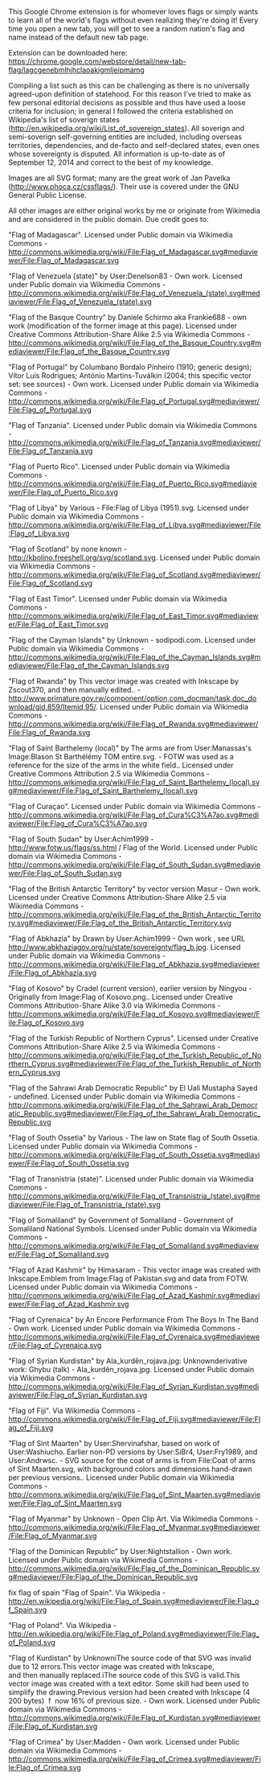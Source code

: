 This Google Chrome extension is for whomever loves flags or simply wants to learn all of the world's flags without even realizing they're doing it! Every time you open a new tab, you will get to see a random nation's flag and name instead of the default new tab page.

Extension can be downloaded here: https://chrome.google.com/webstore/detail/new-tab-flag/lagcgenebmlhjhclaoakigmljeipmamg

Compiling a list such as this can be challenging as there is no universally agreed-upon definition of statehood. For this reason I've tried to make as few personal editorial decisions as possible and thus have used a loose criteria for inclusion; in general I followed the criteria established on Wikipedia's list of soverign states (http://en.wikipedia.org/wiki/List_of_sovereign_states). All soverign and semi-soverign self-governing entities are included, including overseas territories, dependencies, and de-facto and self-declared states, even ones whose sovereignty is disputed. All information is up-to-date as of September 12, 2014 and correct to the best of my knowledge.

Images are all SVG format; many are the great work of Jan Pavelka (http://www.phoca.cz/cssflags/). Their use is covered under the GNU General Public License.

All other images are either original works by me or originate from Wikimedia and are considered in the public domain. Due credit goes to:

"Flag of Madagascar". Licensed under Public domain via Wikimedia Commons - http://commons.wikimedia.org/wiki/File:Flag_of_Madagascar.svg#mediaviewer/File:Flag_of_Madagascar.svg

"Flag of Venezuela (state)" by User:Denelson83 - Own work. Licensed under Public domain via Wikimedia Commons - http://commons.wikimedia.org/wiki/File:Flag_of_Venezuela_(state).svg#mediaviewer/File:Flag_of_Venezuela_(state).svg

"Flag of the Basque Country" by Daniele Schirmo aka Frankie688 - own work (modification of the former image at this page). Licensed under Creative Commons Attribution-Share Alike 2.5 via Wikimedia Commons - http://commons.wikimedia.org/wiki/File:Flag_of_the_Basque_Country.svg#mediaviewer/File:Flag_of_the_Basque_Country.svg

"Flag of Portugal" by Columbano Bordalo Pinheiro (1910; generic design); Vítor Luís Rodrigues; António Martins-Tuválkin (2004; this specific vector set: see sources) - Own work. Licensed under Public domain via Wikimedia Commons - http://commons.wikimedia.org/wiki/File:Flag_of_Portugal.svg#mediaviewer/File:Flag_of_Portugal.svg

"Flag of Tanzania". Licensed under Public domain via Wikimedia Commons - http://commons.wikimedia.org/wiki/File:Flag_of_Tanzania.svg#mediaviewer/File:Flag_of_Tanzania.svg

"Flag of Puerto Rico". Licensed under Public domain via Wikimedia Commons - http://commons.wikimedia.org/wiki/File:Flag_of_Puerto_Rico.svg#mediaviewer/File:Flag_of_Puerto_Rico.svg

"Flag of Libya" by Various - File:Flag of Libya (1951).svg. Licensed under Public domain via Wikimedia Commons - http://commons.wikimedia.org/wiki/File:Flag_of_Libya.svg#mediaviewer/File:Flag_of_Libya.svg

"Flag of Scotland" by none known - http://kbolino.freeshell.org/svg/scotland.svg. Licensed under Public domain via Wikimedia Commons - http://commons.wikimedia.org/wiki/File:Flag_of_Scotland.svg#mediaviewer/File:Flag_of_Scotland.svg

"Flag of East Timor". Licensed under Public domain via Wikimedia Commons - http://commons.wikimedia.org/wiki/File:Flag_of_East_Timor.svg#mediaviewer/File:Flag_of_East_Timor.svg

"Flag of the Cayman Islands" by Unknown - sodipodi.com. Licensed under Public domain via Wikimedia Commons - http://commons.wikimedia.org/wiki/File:Flag_of_the_Cayman_Islands.svg#mediaviewer/File:Flag_of_the_Cayman_Islands.svg

"Flag of Rwanda" by This vector image was created with Inkscape by Zscout370, and then manually edited.. - http://www.primature.gov.rw/component/option,com_docman/task,doc_download/gid,859/Itemid,95/. Licensed under Public domain via Wikimedia Commons - http://commons.wikimedia.org/wiki/File:Flag_of_Rwanda.svg#mediaviewer/File:Flag_of_Rwanda.svg

"Flag of Saint Barthelemy (local)" by The arms are from User:Manassas's Image:Blason St Barthélémy TOM entire.svg. - FOTW was used as a reference for the size of the arms in the white field.. Licensed under Creative Commons Attribution 2.5 via Wikimedia Commons - http://commons.wikimedia.org/wiki/File:Flag_of_Saint_Barthelemy_(local).svg#mediaviewer/File:Flag_of_Saint_Barthelemy_(local).svg

"Flag of Curaçao". Licensed under Public domain via Wikimedia Commons - http://commons.wikimedia.org/wiki/File:Flag_of_Cura%C3%A7ao.svg#mediaviewer/File:Flag_of_Cura%C3%A7ao.svg

"Flag of South Sudan" by User:Achim1999 - http://www.fotw.us/flags/ss.html / Flag of the World. Licensed under Public domain via Wikimedia Commons - http://commons.wikimedia.org/wiki/File:Flag_of_South_Sudan.svg#mediaviewer/File:Flag_of_South_Sudan.svg

"Flag of the British Antarctic Territory" by vector version Masur - Own work. Licensed under Creative Commons Attribution-Share Alike 2.5 via Wikimedia Commons - http://commons.wikimedia.org/wiki/File:Flag_of_the_British_Antarctic_Territory.svg#mediaviewer/File:Flag_of_the_British_Antarctic_Territory.svg

"Flag of Abkhazia" by Drawn by User:Achim1999 - Own work , see URL http://www.abkhaziagov.org/ru/state/sovereignty/flag_b.jpg. Licensed under Public domain via Wikimedia Commons - http://commons.wikimedia.org/wiki/File:Flag_of_Abkhazia.svg#mediaviewer/File:Flag_of_Abkhazia.svg

"Flag of Kosovo" by Cradel (current version), earlier version by Ningyou - Originally from Image:Flag of Kosovo.png.. Licensed under Creative Commons Attribution-Share Alike 3.0 via Wikimedia Commons - http://commons.wikimedia.org/wiki/File:Flag_of_Kosovo.svg#mediaviewer/File:Flag_of_Kosovo.svg

"Flag of the Turkish Republic of Northern Cyprus". Licensed under Creative Commons Attribution-Share Alike 2.5 via Wikimedia Commons - http://commons.wikimedia.org/wiki/File:Flag_of_the_Turkish_Republic_of_Northern_Cyprus.svg#mediaviewer/File:Flag_of_the_Turkish_Republic_of_Northern_Cyprus.svg

"Flag of the Sahrawi Arab Democratic Republic" by El Uali Mustapha Sayed - undefined. Licensed under Public domain via Wikimedia Commons - http://commons.wikimedia.org/wiki/File:Flag_of_the_Sahrawi_Arab_Democratic_Republic.svg#mediaviewer/File:Flag_of_the_Sahrawi_Arab_Democratic_Republic.svg

"Flag of South Ossetia" by Various - The law on State flag of South Ossetia. Licensed under Public domain via Wikimedia Commons - http://commons.wikimedia.org/wiki/File:Flag_of_South_Ossetia.svg#mediaviewer/File:Flag_of_South_Ossetia.svg

"Flag of Transnistria (state)". Licensed under Public domain via Wikimedia Commons - http://commons.wikimedia.org/wiki/File:Flag_of_Transnistria_(state).svg#mediaviewer/File:Flag_of_Transnistria_(state).svg

"Flag of Somaliland" by Government of Somaliland - Government of Somaliland National Symbols. Licensed under Public domain via Wikimedia Commons - http://commons.wikimedia.org/wiki/File:Flag_of_Somaliland.svg#mediaviewer/File:Flag_of_Somaliland.svg

"Flag of Azad Kashmir" by Himasaram - This vector image was created with Inkscape.Emblem from Image:Flag of Pakistan.svg and data from FOTW. Licensed under Public domain via Wikimedia Commons - http://commons.wikimedia.org/wiki/File:Flag_of_Azad_Kashmir.svg#mediaviewer/File:Flag_of_Azad_Kashmir.svg

"Flag of Cyrenaica" by An Encore Performance From The Boys In The Band - Own work. Licensed under Public domain via Wikimedia Commons - http://commons.wikimedia.org/wiki/File:Flag_of_Cyrenaica.svg#mediaviewer/File:Flag_of_Cyrenaica.svg

"Flag of Syrian Kurdistan" by Ala_kurdên_rojava.jpg: Unknownderivative work: Ghybu (talk) - Ala_kurdên_rojava.jpg. Licensed under Public domain via Wikimedia Commons - http://commons.wikimedia.org/wiki/File:Flag_of_Syrian_Kurdistan.svg#mediaviewer/File:Flag_of_Syrian_Kurdistan.svg

"Flag of Fiji". Via Wikimedia Commons - http://commons.wikimedia.org/wiki/File:Flag_of_Fiji.svg#mediaviewer/File:Flag_of_Fiji.svg

"Flag of Sint Maarten" by User:Shervinafshar, based on work of User:Washiucho. Earlier non-PD versions by User:SiBr4, User:Fry1989, and User:Andrwsc. - SVG source for the coat of arms is from File:Coat of arms of Sint Maarten.svg, with background colors and dimensions hand-drawn per previous versions.. Licensed under Public domain via Wikimedia Commons - http://commons.wikimedia.org/wiki/File:Flag_of_Sint_Maarten.svg#mediaviewer/File:Flag_of_Sint_Maarten.svg

"Flag of Myanmar" by Unknown - Open Clip Art. Via Wikimedia Commons - http://commons.wikimedia.org/wiki/File:Flag_of_Myanmar.svg#mediaviewer/File:Flag_of_Myanmar.svg

"Flag of the Dominican Republic" by User:Nightstallion - Own work. Licensed under Public domain via Wikimedia Commons - http://commons.wikimedia.org/wiki/File:Flag_of_the_Dominican_Republic.svg#mediaviewer/File:Flag_of_the_Dominican_Republic.svg

fix flag of spain
"Flag of Spain". Via Wikipedia - http://en.wikipedia.org/wiki/File:Flag_of_Spain.svg#mediaviewer/File:Flag_of_Spain.svg

"Flag of Poland". Via Wikipedia - http://en.wikipedia.org/wiki/File:Flag_of_Poland.svg#mediaviewer/File:Flag_of_Poland.svg

"Flag of Kurdistan" by UnknowniThe source code of that SVG was invalid due to 12 errors.This vector image was created with Inkscape, and then manually replaced.iThe source code of this SVG is valid.This vector image was created with a text editor. Some skill had been used to simplify the drawing.Previous version had been created with Inkscape (4 200 bytes)  f  now 16% of previous size. - Own work. Licensed under Public domain via Wikimedia Commons - http://commons.wikimedia.org/wiki/File:Flag_of_Kurdistan.svg#mediaviewer/File:Flag_of_Kurdistan.svg

"Flag of Crimea" by User:Madden - Own work. Licensed under Public domain via Wikimedia Commons - http://commons.wikimedia.org/wiki/File:Flag_of_Crimea.svg#mediaviewer/File:Flag_of_Crimea.svg

